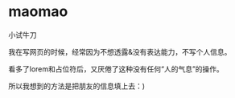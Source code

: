 # maomao
小试牛刀

我在写网页的时候，经常因为不想透露&没有表达能力，不写个人信息。

看多了lorem和占位符后，又厌倦了这种没有任何“人的气息”的操作。

所以我想到的方法是把朋友的信息填上去：)
